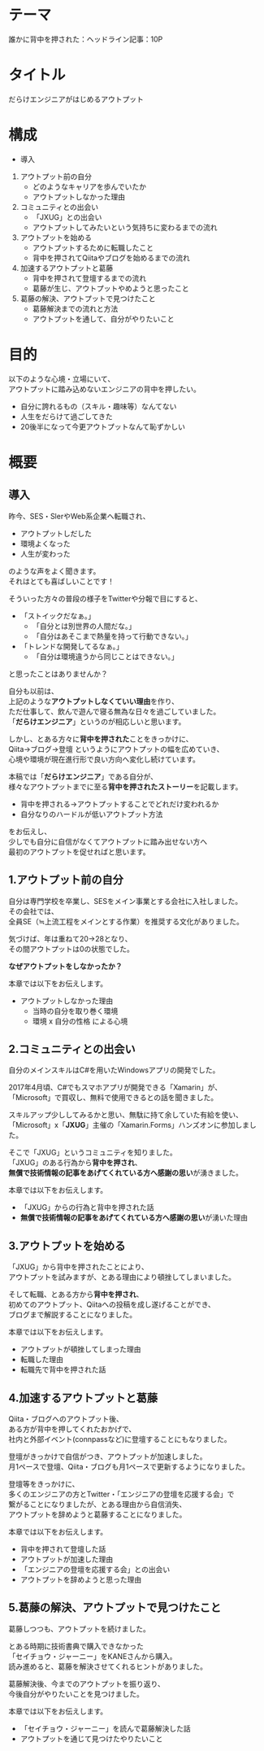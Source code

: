 # テーマ
誰かに背中を押された：ヘッドライン記事：10P

# タイトル
だらけエンジニアがはじめるアウトプット

# 構成
- 導入
1. アウトプット前の自分
   - どのようなキャリアを歩んでいたか
   - アウトプットしなかった理由
2. コミュニティとの出会い
   - 「JXUG」との出会い
   - アウトプットしてみたいという気持ちに変わるまでの流れ
3. アウトプットを始める
   - アウトプットするために転職したこと
   - 背中を押されてQiitaやブログを始めるまでの流れ
4. 加速するアウトプットと葛藤
   - 背中を押されて登壇するまでの流れ
   - 葛藤が生じ、アウトプットやめようと思ったこと
5. 葛藤の解決、アウトプットで見つけたこと
   - 葛藤解決までの流れと方法
   - アウトプットを通して、自分がやりたいこと

# 目的
以下のような心境・立場にいて、  
アウトプットに踏み込めないエンジニアの背中を押したい。

- 自分に誇れるもの（スキル・趣味等）なんてない
- 人生をだらけて過ごしてきた
- 20後半になって今更アウトプットなんて恥ずかしい

# 概要

## 導入
昨今、SES・SlerやWeb系企業へ転職され、

- アウトプットしだした
- 環境よくなった
- 人生が変わった

のような声をよく聞きます。  
それはとても喜ばしいことです！

そういった方々の普段の様子をTwitterや分報で目にすると、

- 「ストイックだなぁ。」
  - 「自分とは別世界の人間だな。」
  - 「自分はあそこまで熱量を持って行動できない。」
- 「トレンドな開発してるなぁ。」
  - 「自分は環境違うから同じことはできない。」

と思ったことはありませんか？

自分も以前は、  
上記のような**アウトプットしなくていい理由**を作り、  
ただ仕事して、飲んで遊んで寝る無為な日々を過ごしていました。  
「**だらけエンジニア**」というのが相応しいと思います。

しかし、とある方々に**背中を押された**ことをきっかけに、  
Qiita→ブログ→登壇 というようにアウトプットの幅を広めていき、  
心境や環境が現在進行形で良い方向へ変化し続けています。

本稿では「**だらけエンジニア**」である自分が、  
様々なアウトプットまでに至る**背中を押されたストーリー**を記載します。

- 背中を押される→アウトプットすることでどれだけ変われるか
- 自分なりのハードルが低いアウトプット方法

をお伝えし、  
少しでも自分に自信がなくてアウトプットに踏み出せない方へ  
最初のアウトプットを促せればと思います。

## 1.アウトプット前の自分

自分は専門学校を卒業し、SESをメイン事業とする会社に入社しました。  
その会社では、  
全員SE（≒上流工程をメインとする作業）を推奨する文化がありました。

気づけば、年は重ねて20→28となり、  
その間アウトプットは0の状態でした。

**なぜアウトプットをしなかったか？**

本章では以下をお伝えします。

- アウトプットしなかった理由
  - 当時の自分を取り巻く環境
  - 環境 x 自分の性格 による心境

## 2.コミュニティとの出会い

自分のメインスキルはC#を用いたWindowsアプリの開発でした。

2017年4月頃、C#でもスマホアプリが開発できる「Xamarin」が、
「Microsoft」で買収し、無料で使用できるとの話を聞きました。

スキルアップ少ししてみるかと思い、無駄に持て余していた有給を使い、
「Microsoft」x「**JXUG**」主催の「Xamarin.Forms」ハンズオンに参加しました。

そこで「JXUG」というコミュニティを知りました。  
「JXUG」のある行為から**背中を押され**、  
**無償で技術情報の記事をあげてくれている方へ感謝の思い**が湧きました。

本章では以下をお伝えします。

- 「JXUG」からの行為と背中を押された話
- **無償で技術情報の記事をあげてくれている方へ感謝の思い**が湧いた理由

## 3.アウトプットを始める

「JXUG」から背中を押されたことにより、  
アウトプットを試みますが、とある理由により頓挫してしまいました。

そして転職、とある方から**背中を押され**、  
初めてのアウトプット、Qiitaへの投稿を成し遂げることができ、  
ブログまで解説することになりました。

本章では以下をお伝えします。

- アウトプットが頓挫してしまった理由
- 転職した理由
- 転職先で背中を押された話

## 4.加速するアウトプットと葛藤

Qiita・ブログへのアウトプット後、  
ある方が背中を押してくれたおかげで、  
社内と外部イベント(connpassなど)に登壇することにもなりました。

登壇がきっかけで自信がつき、アウトプットが加速しました。  
月1ペースで登壇、Qiita・ブログも月1ペースで更新するようになりました。

登壇等をきっかけに、  
多くのエンジニアの方とTwitter・「エンジニアの登壇を応援する会」で  
繋がることになりましたが、とある理由から自信消失、  
アウトプットを辞めようと葛藤することになりました。

本章では以下をお伝えします。

- 背中を押されて登壇した話
- アウトプットが加速した理由
- 「エンジニアの登壇を応援する会」との出会い
- アウトプットを辞めようと思った理由

## 5.葛藤の解決、アウトプットで見つけたこと

葛藤しつつも、アウトプットを続けました。

とある時期に技術書典で購入できなかった  
「セイチョウ・ジャーニー」をKANEさんから購入。  
読み進めると、葛藤を解決させてくれるヒントがありました。

葛藤解決後、今までのアウトプットを振り返り、  
今後自分がやりたいことを見つけました。

本章では以下をお伝えします。

- 「セイチョウ・ジャーニー」を読んで葛藤解決した話
- アウトプットを通じて見つけたやりたいこと

